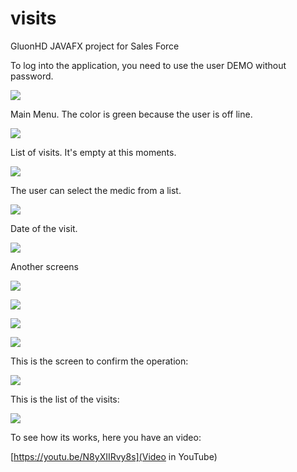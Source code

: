 # visits
GluonHD JAVAFX project for Sales Force

To log into the application, you need to use the user DEMO without password.

![](https://github.com/fjgodino/visits/blob/master/images/I01.png)

Main Menu. The color is green because the user is off line.

![](https://github.com/fjgodino/visits/blob/master/images/I02.png)

List of visits. It's empty at this moments.

![](https://github.com/fjgodino/visits/blob/master/images/I03.png)

The user can select the medic from a list.

![](https://github.com/fjgodino/visits/blob/master/images/I04.png)

Date of the visit.

![](https://github.com/fjgodino/visits/blob/master/images/I05.png)

Another screens

![](https://github.com/fjgodino/visits/blob/master/images/I06.png)

![](https://github.com/fjgodino/visits/blob/master/images/I07.png)

![](https://github.com/fjgodino/visits/blob/master/images/I08.png)

![](https://github.com/fjgodino/visits/blob/master/images/I09.png)

This is the screen to confirm the operation:

![](https://github.com/fjgodino/visits/blob/master/images/I10.png)

This is the list of the visits:

![](https://github.com/fjgodino/visits/blob/master/images/I11.png)

To see how its works, here you have an video:

[https://youtu.be/N8yXIIRvy8s](Video in YouTube)
